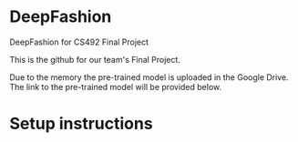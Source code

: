 # DeepFashion
DeepFashion for CS492 Final Project

This is the github for our team's Final Project.

Due to the memory the pre-trained model is uploaded in the Google Drive.
The link to the pre-trained model will be provided below.

# Setup instructions

